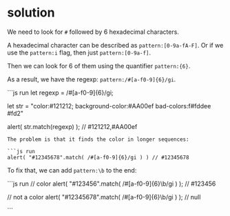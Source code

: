 # solution

We need to look for `#` followed by 6 hexadecimal characters.

A hexadecimal character can be described as `pattern:[0-9a-fA-F]`. Or if we use the `pattern:i` flag, then just `pattern:[0-9a-f]`.

Then we can look for 6 of them using the quantifier `pattern:{6}`.

As a result, we have the regexp: `pattern:/#[a-f0-9]{6}/gi`.

\`\`\`js run let regexp = /\#\[a-f0-9\]{6}/gi;

let str = "color:\#121212; background-color:\#AA00ef bad-colors:f\#fddee \#fd2"

alert\( str.match\(regexp\) \); // \#121212,\#AA00ef

```text
The problem is that it finds the color in longer sequences:

```js run
alert( "#12345678".match( /#[a-f0-9]{6}/gi ) ) // #12345678
```

To fix that, we can add `pattern:\b` to the end:

\`\`\`js run // color alert\( "\#123456".match\( /\#\[a-f0-9\]{6}\b/gi \) \); // \#123456

// not a color alert\( "\#12345678".match\( /\#\[a-f0-9\]{6}\b/gi \) \); // null

\`\`\`

